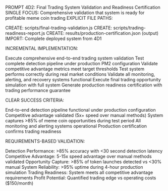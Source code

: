 PROMPT 4D2: Final Trading System Validation and Readiness Certification
SINGLE FOCUS: Comprehensive validation that system is ready for profitable meme coin trading
EXPLICIT FILE PATHS:

CREATE: scripts/final-trading-validation.js
CREATE: scripts/trading-readiness-report.js
CREATE: results/production-certification.json (output)
IMPORT: Complete deployed system from 4D1

INCREMENTAL IMPLEMENTATION:

Execute comprehensive end-to-end trading system validation
Test complete detection pipeline under production PM2 configuration
Validate competitive advantage metrics meet target thresholds
Test system performs correctly during real market conditions
Validate all monitoring, alerting, and recovery systems functional
Execute final trading opportunity simulation with full system
Generate production readiness certification with trading performance guarantee

CLEAR SUCCESS CRITERIA:

End-to-end detection pipeline functional under production configuration
Competitive advantage validated (5x+ speed over manual methods)
System captures >85% of meme coin opportunities during test period
All monitoring and alerting systems operational
Production certification confirms trading readiness

REQUIREMENTS-BASED VALIDATION:

Detection Performance: >85% accuracy with <30 second detection latency
Competitive Advantage: 5-15x speed advantage over manual methods validated
Opportunity Capture: >85% of token launches detected vs <30% manual
System Reliability: >95% uptime during 4-hour production simulation
Trading Readiness: System meets all competitive advantage requirements
Profit Potential: Quantified trading edge vs operating costs ($150/month)